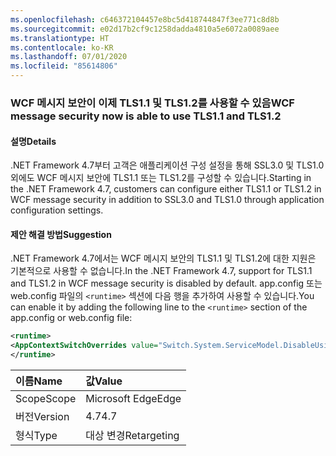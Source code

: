 ```yaml
---
ms.openlocfilehash: c646372104457e8bc5d418744847f3ee771c8d8b
ms.sourcegitcommit: e02d17b2cf9c1258dadda4810a5e6072a0089aee
ms.translationtype: HT
ms.contentlocale: ko-KR
ms.lasthandoff: 07/01/2020
ms.locfileid: "85614806"
---
```

### <a name="wcf-message-security-now-is-able-to-use-tls11-and-tls12"></a><span data-ttu-id="03eae-101">WCF 메시지 보안이 이제 TLS1.1 및 TLS1.2를 사용할 수 있음</span><span class="sxs-lookup"><span data-stu-id="03eae-101">WCF message security now is able to use TLS1.1 and TLS1.2</span></span>

#### <a name="details"></a><span data-ttu-id="03eae-102">설명</span><span class="sxs-lookup"><span data-stu-id="03eae-102">Details</span></span>

<span data-ttu-id="03eae-103">.NET Framework 4.7부터 고객은 애플리케이션 구성 설정을 통해 SSL3.0 및 TLS1.0 외에도 WCF 메시지 보안에 TLS1.1 또는 TLS1.2를 구성할 수 있습니다.</span><span class="sxs-lookup"><span data-stu-id="03eae-103">Starting in the .NET Framework 4.7, customers can configure either TLS1.1 or TLS1.2 in WCF message security in addition to SSL3.0 and TLS1.0 through application configuration settings.</span></span>

#### <a name="suggestion"></a><span data-ttu-id="03eae-104">제안 해결 방법</span><span class="sxs-lookup"><span data-stu-id="03eae-104">Suggestion</span></span>

<span data-ttu-id="03eae-105">.NET Framework 4.7에서는 WCF 메시지 보안의 TLS1.1 및 TLS1.2에 대한 지원은 기본적으로 사용할 수 없습니다.</span><span class="sxs-lookup"><span data-stu-id="03eae-105">In the .NET Framework 4.7, support for TLS1.1 and TLS1.2 in WCF message security is disabled by default.</span></span> <span data-ttu-id="03eae-106">app.config 또는 web.config 파일의 `<runtime>` 섹션에 다음 행을 추가하여 사용할 수 있습니다.</span><span class="sxs-lookup"><span data-stu-id="03eae-106">You can enable it by adding the following line to the `<runtime>` section of the app.config or web.config file:</span></span>

```xml
<runtime>
<AppContextSwitchOverrides value="Switch.System.ServiceModel.DisableUsingServicePointManagerSecurityProtocols=false;Switch.System.Net.DontEnableSchUseStrongCrypto=false" />
</runtime>
```

| <span data-ttu-id="03eae-107">이름</span><span class="sxs-lookup"><span data-stu-id="03eae-107">Name</span></span>    | <span data-ttu-id="03eae-108">값</span><span class="sxs-lookup"><span data-stu-id="03eae-108">Value</span></span>       |
|:--------|:------------|
| <span data-ttu-id="03eae-109">Scope</span><span class="sxs-lookup"><span data-stu-id="03eae-109">Scope</span></span>   | <span data-ttu-id="03eae-110">Microsoft Edge</span><span class="sxs-lookup"><span data-stu-id="03eae-110">Edge</span></span>        |
| <span data-ttu-id="03eae-111">버전</span><span class="sxs-lookup"><span data-stu-id="03eae-111">Version</span></span> | <span data-ttu-id="03eae-112">4.7</span><span class="sxs-lookup"><span data-stu-id="03eae-112">4.7</span></span>         |
| <span data-ttu-id="03eae-113">형식</span><span class="sxs-lookup"><span data-stu-id="03eae-113">Type</span></span>    | <span data-ttu-id="03eae-114">대상 변경</span><span class="sxs-lookup"><span data-stu-id="03eae-114">Retargeting</span></span> |
